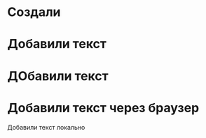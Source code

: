 # Создали

# Добавили текст

# ДОбавили текст

# Добавили текст через браузер

Добавили текст локально